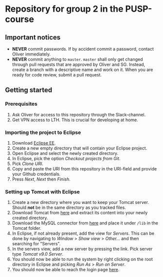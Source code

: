 # Repository for group 2 in the PUSP-course

## Important notices
* **NEVER** commit passwords. If by accident commit a password, contact Oliver immediately.
* **NEVER** commit anything to `master`. `master` shall only get changed through pull requests that are approved by Oliver and SG. Instead, create a branch with a descriptive name and work on it. When you are ready for code review, submit a pull request.

## Getting started
### Prerequisites
1. Ask Oliver for access to this repository through the Slack-channel.
1. Get VPN access to LTH. This is crucial for developing at home.

### Importing the project to Eclipse
1. Download [Eclipse EE](https://www.eclipse.org/downloads/packages/release/2019-12/r/eclipse-ide-enterprise-java-developers).
1. Create a new empty directory that will contain your Eclipse project.
1. Open Eclipse and select the newly created directory.
1. In Eclipse, pick the option *Checkout projects from Git*.
1. Pick *Clone URI*.
1. Copy and paste the URI from this repository in the URI-field and provide your Github credentials.
1. Press *Next*, *Next* then *Finish*.

### Setting up Tomcat with Eclipse
1. Create a new directory where you want to keep your Tomcat server. Should **not** be in the same directory as you tracked files.
1. Download Tomcat from [here](http://fileadmin.cs.lth.se/cs/Education/etsf20/lab/apache-tomcat-9.0.30-windows-x64.zip) and extract its content into your newly created directory.
1. Download the MySQL connector from [here](http://fileadmin.cs.lth.se/cs/Education/etsf20/lab/mysql-connector-java-8.0.19.jar) and place it under `/lib` in the Tomcat folder.
1. In Eclipse, if not already present, add the view for *Servers*. This can be done by navigating to *Window* > *Show view* > *Other...* and then searching for "Servers".
1. In the servers view, add a new server by pressing the link. Pick server type *Tomcat v9.0 Server*.
1. You should now be able to run the system by right clicking on the root directory in Eclipse and picking *Run As* > *Run on Server*.
1. You should now be able to reach the login page [here](http://localhost:8080/BaseBlockSystem/LogIn).
